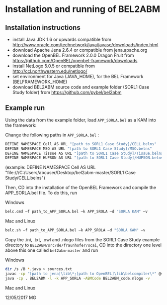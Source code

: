 # Installation and running of BEL2ABM

## Installation instructions

- install Java JDK 1.6 or upwards compatible from http://www.oracle.com/technetwork/java/javase/downloads/index.html
- download Apache Jena 2.6.4 or compatible from jena.apache.org 
- download the OpenBEL Framework 2.0.0 Dragon Fruit from https://github.com/OpenBEL/openbel-framework/downloads
- install NetLogo 5.0.5 or compatible from http://ccl.northwestern.edu/netlogo/
- set environment for Java (JAVA_HOME), for the BEL Framework (BELFRAMEWORK_HOME)
- download BEL2ABM source code and example folder (SORL1 Case Study folder) from https://github.com/pybel/bel2abm

## Example run

Using the data from the example folder, load `APP_SORLA.bel` as a KAM into the framework:

Change the following paths in `APP_SORLA.bel` :
```sh
DEFINE NAMESPACE Cell AS URL "[path to SORL1 Case Study]/CELL.belns"
DEFINE NAMESPACE MSO AS URL "[path to SORL1 Case Study]/MSO.belns"
DEFINE NAMESPACE Tissue AS URL "[path to SORL1 Case Study]/Tissue.belns"
DEFINE NAMESPACE HUPSON AS URL "[path to SORL1 Case Study]/HUPSON.belns"
```

(example: DEFINE NAMESPACE Cell AS URL "file:///C:/Users/abcuser/Desktop/bel2abm-master/SORL1 Case Study/CELL.belns")

Then, CD into the installation of the OpenBEL Framework and compile the APP_SORLA.bel file. To do this, run 

Windows

```sh
belc.cmd –f path_to_APP_SORLA.bel –k APP_SROLA –d "SORLA KAM" –v 
```

Mac and Linux

```sh
belc.sh –f path_to_APP_SORLA.bel –k APP_SROLA –d "SORLA KAM" –v 
```

Copy the .ini, .txt, .owl and .nlogo files from the SORL1 Case Study example directory to `BEL2ABM/src/de/fraunhofer/scai`,
CD into the directory one level above this one called `bel2abm-master` and run 

Windows

```sh
dir /s /B *.java > sources.txt
javac -cp "[path to jena]\lib\*;[path to OpenBEL]\lib\belcompiler\*" @sources.txt
java -cp . BEL2ABM -l -k APP_SORLA -ABMCode BEL2ABM_code.nlogo -v
```

Mac and Linux


12/05/2017 MG
